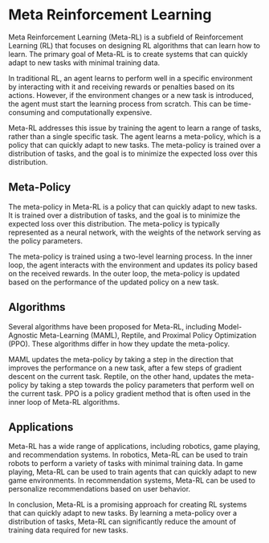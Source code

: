 # Meta Reinforcement Learning

Meta Reinforcement Learning (Meta-RL) is a subfield of Reinforcement Learning (RL) that focuses on designing RL algorithms that can learn how to learn. The primary goal of Meta-RL is to create systems that can quickly adapt to new tasks with minimal training data.

In traditional RL, an agent learns to perform well in a specific environment by interacting with it and receiving rewards or penalties based on its actions. However, if the environment changes or a new task is introduced, the agent must start the learning process from scratch. This can be time-consuming and computationally expensive.

Meta-RL addresses this issue by training the agent to learn a range of tasks, rather than a single specific task. The agent learns a meta-policy, which is a policy that can quickly adapt to new tasks. The meta-policy is trained over a distribution of tasks, and the goal is to minimize the expected loss over this distribution.

## Meta-Policy

The meta-policy in Meta-RL is a policy that can quickly adapt to new tasks. It is trained over a distribution of tasks, and the goal is to minimize the expected loss over this distribution. The meta-policy is typically represented as a neural network, with the weights of the network serving as the policy parameters.

The meta-policy is trained using a two-level learning process. In the inner loop, the agent interacts with the environment and updates its policy based on the received rewards. In the outer loop, the meta-policy is updated based on the performance of the updated policy on a new task.

## Algorithms

Several algorithms have been proposed for Meta-RL, including Model-Agnostic Meta-Learning (MAML), Reptile, and Proximal Policy Optimization (PPO). These algorithms differ in how they update the meta-policy.

MAML updates the meta-policy by taking a step in the direction that improves the performance on a new task, after a few steps of gradient descent on the current task. Reptile, on the other hand, updates the meta-policy by taking a step towards the policy parameters that perform well on the current task. PPO is a policy gradient method that is often used in the inner loop of Meta-RL algorithms.

## Applications

Meta-RL has a wide range of applications, including robotics, game playing, and recommendation systems. In robotics, Meta-RL can be used to train robots to perform a variety of tasks with minimal training data. In game playing, Meta-RL can be used to train agents that can quickly adapt to new game environments. In recommendation systems, Meta-RL can be used to personalize recommendations based on user behavior.

In conclusion, Meta-RL is a promising approach for creating RL systems that can quickly adapt to new tasks. By learning a meta-policy over a distribution of tasks, Meta-RL can significantly reduce the amount of training data required for new tasks.
